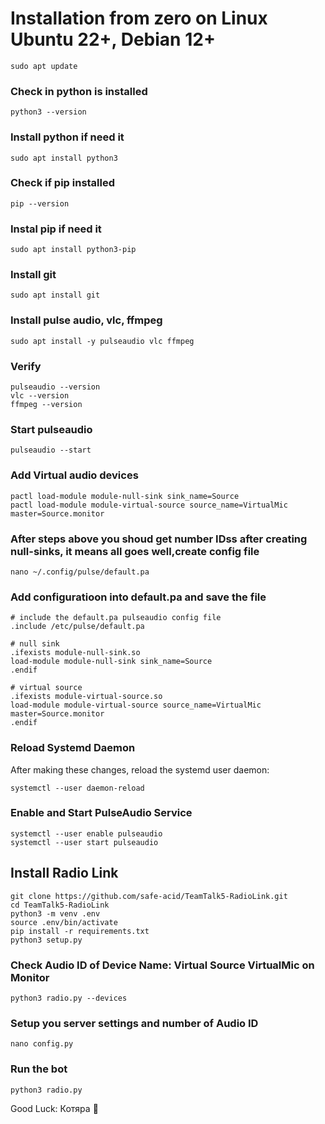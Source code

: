 # Installation from zero on Linux Ubuntu 22+, Debian 12+

```shell script
sudo apt update
```
### Check in python is installed
```shell script
python3 --version 
```
### Install python if need it
```shell script
sudo apt install python3
```
### Check if pip installed
```shell script
pip --version
```
### Instal pip if need it
```shell script
sudo apt install python3-pip
```
### Install git
```shell script
sudo apt install git
```
### Install pulse audio, vlc, ffmpeg
```shell script
sudo apt install -y pulseaudio vlc ffmpeg
```
### Verify 
```shell script
pulseaudio --version
vlc --version
ffmpeg --version
```
### Start pulseaudio
```shell script
pulseaudio --start
```
### Add Virtual audio devices
```shell script
pactl load-module module-null-sink sink_name=Source
pactl load-module module-virtual-source source_name=VirtualMic master=Source.monitor
```
### After steps above you shoud get number IDss after creating null-sinks, it means all goes well,create config file
```shell script
nano ~/.config/pulse/default.pa 
```
### Add configuratioon into default.pa and save the file 
```shell script
# include the default.pa pulseaudio config file
.include /etc/pulse/default.pa

# null sink
.ifexists module-null-sink.so
load-module module-null-sink sink_name=Source
.endif

# virtual source
.ifexists module-virtual-source.so
load-module module-virtual-source source_name=VirtualMic master=Source.monitor
.endif
```
### Reload Systemd Daemon
After making these changes, reload the systemd user daemon:
```shell script
systemctl --user daemon-reload
```
### Enable and Start PulseAudio Service
```shell script
systemctl --user enable pulseaudio
systemctl --user start pulseaudio
```


## Install Radio Link
```shell script
git clone https://github.com/safe-acid/TeamTalk5-RadioLink.git
cd TeamTalk5-RadioLink
python3 -m venv .env
source .env/bin/activate
pip install -r requirements.txt
python3 setup.py
```
### Check Audio ID of Device Name: Virtual Source VirtualMic on Monitor
```shell script
python3 radio.py --devices
```
### Setup you server settings and number of Audio ID 
```shell script
nano config.py
```
### Run the bot
```shell script
python3 radio.py
```

Good Luck: Котяра 🐾